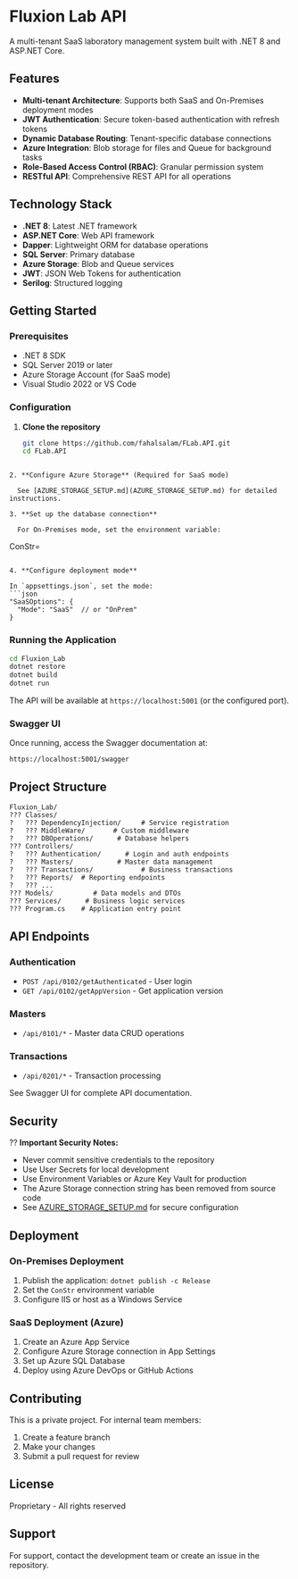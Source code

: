 # Fluxion Lab API

A multi-tenant SaaS laboratory management system built with .NET 8 and ASP.NET Core.

## Features

- **Multi-tenant Architecture**: Supports both SaaS and On-Premises deployment modes
- **JWT Authentication**: Secure token-based authentication with refresh tokens
- **Dynamic Database Routing**: Tenant-specific database connections
- **Azure Integration**: Blob storage for files and Queue for background tasks
- **Role-Based Access Control (RBAC)**: Granular permission system
- **RESTful API**: Comprehensive REST API for all operations

## Technology Stack

- **.NET 8**: Latest .NET framework
- **ASP.NET Core**: Web API framework
- **Dapper**: Lightweight ORM for database operations
- **SQL Server**: Primary database
- **Azure Storage**: Blob and Queue services
- **JWT**: JSON Web Tokens for authentication
- **Serilog**: Structured logging

## Getting Started

### Prerequisites

- .NET 8 SDK
- SQL Server 2019 or later
- Azure Storage Account (for SaaS mode)
- Visual Studio 2022 or VS Code

### Configuration

1. **Clone the repository**
   ```bash
   git clone https://github.com/fahalsalam/FLab.API.git
   cd FLab.API
 ```

2. **Configure Azure Storage** (Required for SaaS mode)
   
   See [AZURE_STORAGE_SETUP.md](AZURE_STORAGE_SETUP.md) for detailed instructions.

3. **Set up the database connection**
   
   For On-Premises mode, set the environment variable:
   ```
   ConStr=<your-encrypted-connection-string>
   ```

4. **Configure deployment mode**
   
   In `appsettings.json`, set the mode:
   ```json
   "SaaSOptions": {
     "Mode": "SaaS"  // or "OnPrem"
   }
   ```

### Running the Application

```bash
cd Fluxion_Lab
dotnet restore
dotnet build
dotnet run
```

The API will be available at `https://localhost:5001` (or the configured port).

### Swagger UI

Once running, access the Swagger documentation at:
```
https://localhost:5001/swagger
```

## Project Structure

```
Fluxion_Lab/
??? Classes/
?   ??? DependencyInjection/     # Service registration
?   ??? MiddleWare/       # Custom middleware
?   ??? DBOperations/      # Database helpers
??? Controllers/
?   ??? Authentication/      # Login and auth endpoints
?   ??? Masters/           # Master data management
?   ??? Transactions/            # Business transactions
?   ??? Reports/  # Reporting endpoints
?   ??? ...
??? Models/          # Data models and DTOs
??? Services/      # Business logic services
??? Program.cs    # Application entry point
```

## API Endpoints

### Authentication
- `POST /api/0102/getAuthenticated` - User login
- `GET /api/0102/getAppVersion` - Get application version

### Masters
- `/api/0101/*` - Master data CRUD operations

### Transactions
- `/api/0201/*` - Transaction processing

See Swagger UI for complete API documentation.

## Security

?? **Important Security Notes:**

- Never commit sensitive credentials to the repository
- Use User Secrets for local development
- Use Environment Variables or Azure Key Vault for production
- The Azure Storage connection string has been removed from source code
- See [AZURE_STORAGE_SETUP.md](AZURE_STORAGE_SETUP.md) for secure configuration

## Deployment

### On-Premises Deployment
1. Publish the application: `dotnet publish -c Release`
2. Set the `ConStr` environment variable
3. Configure IIS or host as a Windows Service

### SaaS Deployment (Azure)
1. Create an Azure App Service
2. Configure Azure Storage connection in App Settings
3. Set up Azure SQL Database
4. Deploy using Azure DevOps or GitHub Actions

## Contributing

This is a private project. For internal team members:

1. Create a feature branch
2. Make your changes
3. Submit a pull request for review

## License

Proprietary - All rights reserved

## Support

For support, contact the development team or create an issue in the repository.
